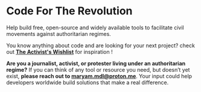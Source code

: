 # Code For The Revolution
Help build free, open-source and widely available tools to facilitate civil movements against authoritarian regimes.

You know anything about code and are looking for your next project? check out **[The Activist's Wishlist](https://github.com/Maryam-Mdl/Code-For-The-Revolution/blob/main/The%20Activist's%20Wishlist.md#the-activists-wishlist)** for inspiration !

**Are you a journalist, activist, or protester living under an authoritarian regime?**
If you can think of any tool or resource you need, but doesn’t yet exist, **please reach out to maryam.mdl@proton.me**. Your input could help developers worldwide build solutions that make a real difference.

